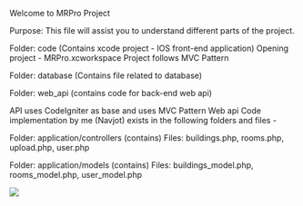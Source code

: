 Welcome to MRPro Project

Purpose: This file will assist you to understand different parts of the project.

Folder: code (Contains xcode project - IOS front-end application)
Opening project - MRPro.xcworkspace
Project follows MVC Pattern


Folder: database (Contains file related to database)



Folder: web_api (contains code for back-end web api)

API uses CodeIgniter as base and uses MVC Pattern
Web api Code implementation by me (Navjot) exists in the following folders and files -

Folder: application/controllers (contains)
Files: buildings.php, rooms.php, upload.php, user.php

Folder: application/models (contains)
Files: buildings_model.php, rooms_model.php, user_model.php

<img src="https://github.com/Virksaabnavjot/MeetingRoomPro-iOS-iPhoneApp/blob/master/app_demo/App%20Demo/IMG_2803.PNG" >
